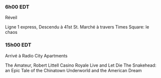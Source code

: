 ### 6h00 EDT
Réveil


Ligne 1 express, Descendu à 41st St.
Marché à travers Times Square: le chaos

### 15h00 EDT
Arrivé à Radio City Apartments

The Amateur, Robert Littell
Casino Royale
Live and Let Die
The Snakehead: an Epic Tale of the Chinatown Underworld and the American Dream
